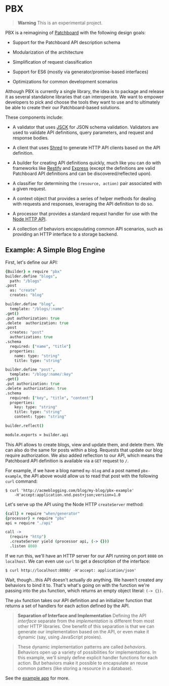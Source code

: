 # PBX

> **Warning** This is an experimental project.

PBX is a reimagining of [Patchboard][1] with the following design goals:

* Support for the Patchboard API description schema

* Modularization of the architecture

* Simplification of request classification

* Support for ES6 (mostly via generator/promise-based interfaces)

* Optimizations for common development scenarios

Although PBX is currently a single library, the idea is to package and release it as several standalone libraries that can interoperate. We want to empower developers to pick and choose the tools they want to use and to ultimately be able to create their our Patchboard-based solutions.

These components include:

* A validator that uses [JSCK][2] for JSON schema validation. Validators are used to validate API definitions, query parameters, and request and response bodies.

* A client that uses [Shred][3] to generate HTTP API clients based on the API definition.

* A builder for creating API definitions quickly, much like you can do with frameworks like [Restify][4] and [Express][5] (except the definitions are valid Patchboard API definitions and can be discovered/reflected upon).

* A classifier for determining the `(resource, action)` pair associated with a given request.

* A context object that provides a series of helper methods for dealing with requests and responses, leveraging the API definition to do so.

* A processor that provides a standard request handler for use with the [Node HTTP API][6].

* A collection of behaviors encapsulating common API scenarios, such as providing an HTTP interface to a storage backend.

[1]:https://github.com/patchboard
[2]:https://github.com/pandastrike/jsck
[3]:https://github.com/pandastrike/shred
[4]:http://mcavage.me/node-restify/
[5]:http://expressjs.com/
[6]:http://nodejs.org/docs/v0.11.13/api/http.html#http_http_createserver_requestlistener

## Example: A Simple Blog Engine

First, let's define our API:

```coffee
{Builder} = require "pbx"
builder.define "blogs",
  path: "/blogs"
.post
  as: "create"
  creates: "blog"

builder.define "blog",
  template: "/blogs/:name"
.get()
.put authorization: true
.delete  authorization: true
.post
  creates: "post"
  authorization: true
.schema
  required: ["name", "title"]
  properties:
    name: type: "string"
    title: type: "string"

builder.define "post",
  template: "/blog/:name/:key"
.get()
.put authorization: true
.delete authorization: true
.schema
  required: ["key", "title", "content"]
  properties:
    key: type: "string"
    title: type: "string"
    content: type: "string"

builder.reflect()

module.exports = builder.api
```

This API allows to create blogs, view and update them, and delete them. We can also do the same for posts within a blog. Requests that update our blog require authorization. We also added reflection to our API, which means the Patchboard API definition is available via a `GET` request to `/`.

For example, if we have a blog named `my-blog` and a post named `pbx-example`, the API above would allow us to read that post with the following `curl` command:

```
$ curl 'http://acmeblogging.com/blog/my-blog/pbx-example'
    -H'accept:application.vnd.post+json;version=1.0
```

Let's serve up the API using the Node HTTP `createServer` method:

```coffee
{call} = require "when/generator"
{processor} = require "pbx"
api = require "./api"

call ->
  (require "http")
  .createServer yield (processor api, (-> {}))
  .listen 8080
```

If we run this, we'll have an HTTP server for our API running on port `8080` on `localhost`. We can even use `curl` to get a description of the interface:

```
$ curl http://localhost:8080/ -H'accept: application/json'
```

Wait, though…this API doesn't actually _do_ anything. We haven't created any behaviors to bind it to. That's what's going on with the function we're passing into the `pbx` function, which returns an empty object literal: `(-> {})`.

The `pbx` function takes our API definition and an initializer function that returns a set of handlers for each action defined by the API.

> **Separation of Interface and Implementation** Defining the API _interface_ separate from the _implementation_ is different from most other HTTP libraries. One benefit of this separation is that we can generate our implementation based on the API, or even make it dynamic (say, using JavaScript proxies).

> These dynamic implementation patterns are called _behaviors_. Behaviors open up a variety of possibilities for implementations. In this example, we'll simply define explicit handler functions for each action. But behaviors make it possible to encapsulate an reuse common patters (like storing a resource in a database).

See the [example app](./examples/blog/) for more.
